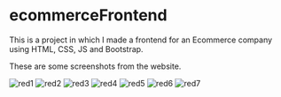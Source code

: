 # ecommerceFrontend
This is a project in which I made a frontend for an Ecommerce company using HTML, CSS, JS and Bootstrap.

These are some screenshots from the website.

![red1](https://user-images.githubusercontent.com/80025562/204342345-b4c88f35-34b3-4f41-a4b6-77f76832dce2.png)
![red2](https://user-images.githubusercontent.com/80025562/204342346-d746f4c3-5d86-4470-8bd6-0f103e2ac94b.png)
![red3](https://user-images.githubusercontent.com/80025562/204342347-ea2cc9d1-539a-4611-a837-1cd4f0de674a.png)
![red4](https://user-images.githubusercontent.com/80025562/204342349-1486b637-694c-4b4a-a857-f3b8c29e38ac.png)
![red5](https://user-images.githubusercontent.com/80025562/204342321-7978f09e-43f4-4205-a7fa-981e38fbd352.png)
![red6](https://user-images.githubusercontent.com/80025562/204342331-f43dcfdc-8ac6-4ebd-86cd-49e126b7e7bb.png)
![red7](https://user-images.githubusercontent.com/80025562/204342339-f953232d-99e5-4d86-a8e8-904b573e2c17.png)
